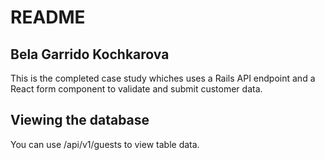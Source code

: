 # README

## Bela Garrido Kochkarova

This is the completed case study whiches uses a Rails API endpoint and a React form component to validate and submit customer data.

## Viewing the database

You can use /api/v1/guests to view table data.